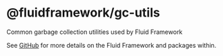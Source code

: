 # @fluidframework/gc-utils

Common garbage collection utilities used by Fluid Framework

See [GitHub](https://github.com/microsoft/FluidFramework) for more details on the Fluid Framework and packages within.
